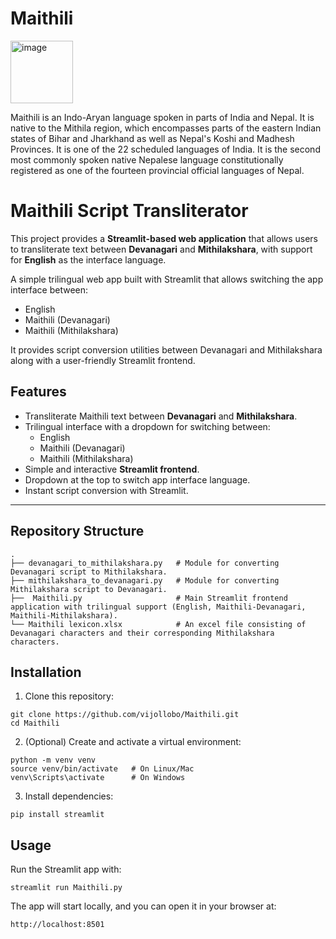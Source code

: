 # Maithili

<img height="100" alt="image" src="https://github.com/user-attachments/assets/3c55d1d9-134c-4251-a240-4494e57b1732" />

Maithili is an Indo-Aryan language spoken in parts of India and Nepal. It is native to the Mithila region, which encompasses parts of the eastern Indian states of Bihar and Jharkhand as well as Nepal's Koshi and Madhesh Provinces. It is one of the 22 scheduled languages of India. It is the second most commonly spoken native Nepalese language constitutionally registered as one of the fourteen provincial official languages of Nepal.

# Maithili Script Transliterator

This project provides a **Streamlit-based web application** that allows users to transliterate text between **Devanagari** and **Mithilakshara**, with support for **English** as the interface language.  

A simple trilingual web app built with Streamlit that allows switching the app interface between:
* English
* Maithili (Devanagari)
* Maithili (Mithilakshara)

It provides script conversion utilities between Devanagari and Mithilakshara along with a user-friendly Streamlit frontend.

##  Features
- Transliterate Maithili text between **Devanagari** and **Mithilakshara**.  
- Trilingual interface with a dropdown for switching between:  
  - English  
  - Maithili (Devanagari)  
  - Maithili (Mithilakshara)  
- Simple and interactive **Streamlit frontend**.
- Dropdown at the top to switch app interface language.
- Instant script conversion with Streamlit. 

---

## Repository Structure
```
.
├── devanagari_to_mithilakshara.py   # Module for converting Devanagari script to Mithilakshara.
├── mithilakshara_to_devanagari.py   # Module for converting Mithilakshara script to Devanagari.
├──  Maithili.py                     # Main Streamlit frontend application with trilingual support (English, Maithili-Devanagari, Maithili-Mithilakshara).
└── Maithili lexicon.xlsx            # An excel file consisting of Devanagari characters and their corresponding Mithilakshara characters.
```

## Installation

1. Clone this repository:
 ```
git clone https://github.com/vijollobo/Maithili.git
cd Maithili
 ```

2. (Optional) Create and activate a virtual environment:
```
python -m venv venv
source venv/bin/activate   # On Linux/Mac
venv\Scripts\activate      # On Windows
```
3. Install dependencies:
```
pip install streamlit
```

## Usage
Run the Streamlit app with:
```
streamlit run Maithili.py
```

The app will start locally, and you can open it in your browser at:
```
http://localhost:8501
```
   
